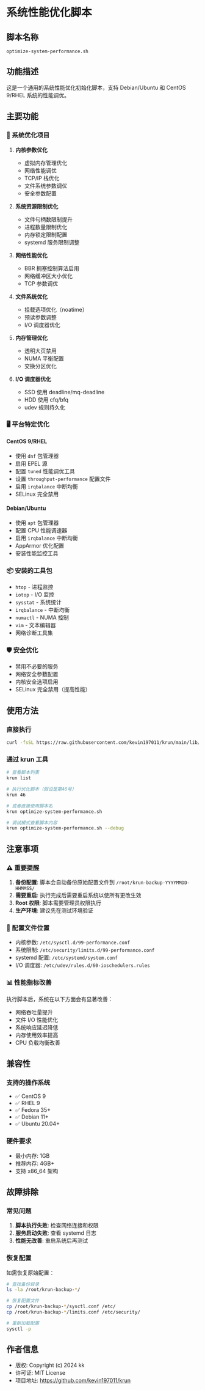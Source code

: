 # 系统性能优化脚本

## 脚本名称
`optimize-system-performance.sh`

## 功能描述
这是一个通用的系统性能优化初始化脚本，支持 Debian/Ubuntu 和 CentOS 9/RHEL 系统的性能调优。

## 主要功能

### 🔧 系统优化项目
1. **内核参数优化**
   - 虚拟内存管理优化
   - 网络性能调优
   - TCP/IP 栈优化
   - 文件系统参数调优
   - 安全参数配置

2. **系统资源限制优化**
   - 文件句柄数限制提升
   - 进程数量限制优化
   - 内存锁定限制配置
   - systemd 服务限制调整

3. **网络性能优化**
   - BBR 拥塞控制算法启用
   - 网络缓冲区大小优化
   - TCP 参数调优

4. **文件系统优化**
   - 挂载选项优化（noatime）
   - 预读参数调整
   - I/O 调度器优化

5. **内存管理优化**
   - 透明大页禁用
   - NUMA 平衡配置
   - 交换分区优化

6. **I/O 调度器优化**
   - SSD 使用 deadline/mq-deadline
   - HDD 使用 cfq/bfq
   - udev 规则持久化

### 🖥️ 平台特定优化

#### CentOS 9/RHEL
- 使用 `dnf` 包管理器
- 启用 EPEL 源
- 配置 `tuned` 性能调优工具
- 设置 `throughput-performance` 配置文件
- 启用 `irqbalance` 中断均衡
- SELinux 完全禁用

#### Debian/Ubuntu
- 使用 `apt` 包管理器
- 配置 CPU 性能调速器
- 启用 `irqbalance` 中断均衡
- AppArmor 优化配置
- 安装性能监控工具

### 📦 安装的工具包
- `htop` - 进程监控
- `iotop` - I/O 监控
- `sysstat` - 系统统计
- `irqbalance` - 中断均衡
- `numactl` - NUMA 控制
- `vim` - 文本编辑器
- 网络诊断工具集

### 🛡️ 安全优化
- 禁用不必要的服务
- 网络安全参数配置
- 内核安全选项启用
- SELinux 完全禁用（提高性能）

## 使用方法

### 直接执行
```bash
curl -fsSL https://raw.githubusercontent.com/kevin197011/krun/main/lib/optimize-system-performance.sh | bash
```

### 通过 krun 工具
```bash
# 查看脚本列表
krun list

# 执行优化脚本（假设是第46号）
krun 46

# 或者直接使用脚本名
krun optimize-system-performance.sh

# 调试模式查看脚本内容
krun optimize-system-performance.sh --debug
```

## 注意事项

### ⚠️ 重要提醒
1. **备份配置**: 脚本会自动备份原始配置文件到 `/root/krun-backup-YYYYMMDD-HHMMSS/`
2. **需要重启**: 执行完成后需要重启系统以使所有更改生效
3. **Root 权限**: 脚本需要管理员权限执行
4. **生产环境**: 建议先在测试环境验证

### 🔧 配置文件位置
- 内核参数: `/etc/sysctl.d/99-performance.conf`
- 系统限制: `/etc/security/limits.d/99-performance.conf`
- systemd 配置: `/etc/systemd/system.conf`
- I/O 调度器: `/etc/udev/rules.d/60-ioschedulers.rules`

### 📊 性能指标改善
执行脚本后，系统在以下方面会有显著改善：
- 网络吞吐量提升
- 文件 I/O 性能优化
- 系统响应延迟降低
- 内存使用效率提高
- CPU 负载均衡改善

## 兼容性

### 支持的操作系统
- ✅ CentOS 9
- ✅ RHEL 9
- ✅ Fedora 35+
- ✅ Debian 11+
- ✅ Ubuntu 20.04+

### 硬件要求
- 最小内存: 1GB
- 推荐内存: 4GB+
- 支持 x86_64 架构

## 故障排除

### 常见问题
1. **脚本执行失败**: 检查网络连接和权限
2. **服务启动失败**: 查看 systemd 日志
3. **性能无改善**: 重启系统后再测试

### 恢复配置
如需恢复原始配置：
```bash
# 查找备份目录
ls -la /root/krun-backup-*/

# 恢复配置文件
cp /root/krun-backup-*/sysctl.conf /etc/
cp /root/krun-backup-*/limits.conf /etc/security/

# 重新加载配置
sysctl -p
```

## 作者信息
- 版权: Copyright (c) 2024 kk
- 许可证: MIT License
- 项目地址: https://github.com/kevin197011/krun